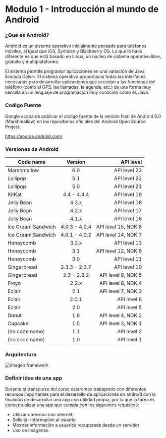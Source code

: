 # Modulo 1 - Introducción al mundo de Android

### ¿Que es Android?

Android es un sistema operativo inicialmente pensado para teléfonos móviles, al igual que iOS, Symbian y Blackberry OS. Lo que lo hace diferente es que está basado en Linux, un núcleo de sistema operativo libre, gratuito y multiplataforma.

El sistema permite programar aplicaciones en una variación de Java llamada Dalvik. El sistema operativo proporciona todas las interfaces necesarias para desarrollar aplicaciones que accedan a las funciones del teléfono (como el GPS, las llamadas, la agenda, etc.) de una forma muy sencilla en un lenguaje de programación muy conocido como es Java.

### Codigo Fuente

Google acaba de publicar el código fuente de la versión final de Android 6.0 (Marshmallow) en los repositorios oficiales del Android Open Source Project.

https://source.android.com/

### Versiones de Android

|Code name	|Version	|API level
| ------------- |:-------------:| -----:|
| Marshmallow	| 6.0			|	API level 23
|Lollipop		| 5.1	| API level 22
|Lollipop	|5.0	| API level 21
|KitKat	|4.4 - 4.4.4	|API level 19
|Jelly Bean	|4.3.x	|API level 18
|Jelly Bean	|4.2.x	|API level 17
|Jelly Bean	|4.1.x	|API level 16
|Ice Cream Sandwich	|4.0.3 - 4.0.4	|API level 15, NDK 8
|Ice Cream Sandwich	|4.0.1 - 4.0.2	|API level 14, NDK 7
|Honeycomb	|3.2.x	|API level 13
|Honeycomb	|3.1	|API level 12, NDK 6
|Honeycomb	|3.0	|API level 11
|Gingerbread	|2.3.3 - 2.3.7	|API level 10
|Gingerbread	|2.3 - 2.3.2	|API level 9, NDK 5
|Froyo	|2.2.x	|API level 8, NDK 4
|Eclair	|2.1	|API level 7, NDK 3
|Eclair	|2.0.1	|API level 6
|Eclair	|2.0	|API level 5
|Donut	|1.6	|API level 4, NDK 2
|Cupcake	|1.5	|API level 3, NDK 1
|(no code name)	|1.1	|API level 2
|(no code name)	|1.0	|API level 1

### Arquitectura

![imagen framework][image1]

### Definir idea de una app

Durante el transcurso del curso estaremos trabajando con diferentes recursos importantes para el desarrollo de aplicaciones en android con la finalidad de desarrollar una app con utilidad propia, por lo que la tarea es conceptualizar una app que cumpla con los siguientes requisitos:

+ Utilizar conexión con internet
+ Solicitar información al usuario
+ Mostrar información a usuarios recuperada desde un servidor
+ Uso de imágenes.

[image1]: https://source.android.com/images/android_framework_details.png "Android Framework"